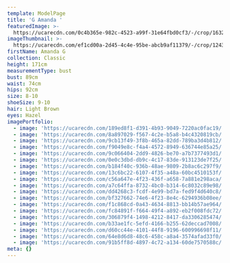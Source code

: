 ```yaml
---
template: ModelPage
title: 'G Amanda '
featuredImage: >-
  https://ucarecdn.com/0c4b365e-982c-4523-a99f-31e64fbd0cf3/-/crop/1632x842/0,56/-/preview/
imageThumbnail: >-
  https://ucarecdn.com/ef1cd00a-2d45-4c4e-95be-abcb9af11379/-/crop/1243x1636/238,71/-/preview/
firstName: Amanda G
collection: Classic
height: 171cm
measurementType: bust
bust: 89cm
waist: 74cm
hips: 92cm
size: 8-10
shoeSize: 9-10
hair: Light Brown
eyes: Hazel
imagePortfolio:
  - image: 'https://ucarecdn.com/189ed8f1-d391-4b93-9049-7220ac0fac19/'
  - image: 'https://ucarecdn.com/8a897029-f567-4c2e-b5a8-b4c4320819cb/'
  - image: 'https://ucarecdn.com/9cb13f49-3f8b-465a-82dd-789ba3d4b812/'
  - image: 'https://ucarecdn.com/f9049e8c-f4a4-4572-8949-636744e85a25/'
  - image: 'https://ucarecdn.com/9c066404-2dd9-4826-be70-a7b7377493d1/'
  - image: 'https://ucarecdn.com/0e0c3dbd-db9c-4c17-83de-913123de7f25/'
  - image: 'https://ucarecdn.com/b184f40c-936b-48ae-9809-2b8ac6c297f9/'
  - image: 'https://ucarecdn.com/13c6bc22-6107-4f35-a48a-60bc4510153f/'
  - image: 'https://ucarecdn.com/c56a647e-4f23-436f-a658-7a881e298aca/'
  - image: 'https://ucarecdn.com/a7c64ffa-8732-4bc0-b314-6c8032c89e98/'
  - image: 'https://ucarecdn.com/dd4268c3-fcdf-4e99-bd7a-fed9f4d640c8/'
  - image: 'https://ucarecdn.com/bf327662-74e6-4f23-8e4c-6294936b08ee/'
  - image: 'https://ucarecdn.com/f1c868cd-0a43-4634-8813-bb14b57ae964/'
  - image: 'https://ucarecdn.com/fc84891f-f664-49f4-a892-eb2f008fdc72/'
  - image: 'https://ucarecdn.com/306879f4-1498-4212-8417-da3306285474/'
  - image: 'https://ucarecdn.com/b33ae1fc-5efd-4166-b255-62deccad7008/'
  - image: 'https://ucarecdn.com/d60cc44e-4101-44f8-9196-600996698f11/'
  - image: 'https://ucarecdn.com/64e8d6d8-48c6-458c-a8a4-3574afad33f0/'
  - image: 'https://ucarecdn.com/91b5ff8d-4897-4c72-a134-60de7570588c/'
meta: {}
---
```


